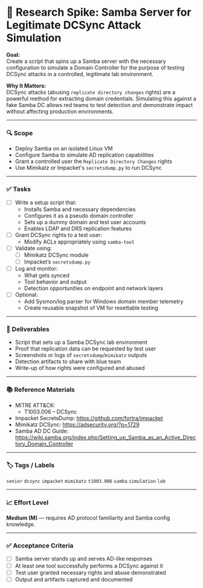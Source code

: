# 🧪 Research Spike: Samba Server for Legitimate DCSync Attack Simulation

**Goal:**  
Create a script that spins up a Samba server with the necessary configuration to simulate a Domain Controller for the purpose of testing DCSync attacks in a controlled, legitimate lab environment.

**Why It Matters:**  
DCSync attacks (abusing `replicate directory changes` rights) are a powerful method for extracting domain credentials. Simulating this against a fake Samba DC allows red teams to test detection and demonstrate impact without affecting production environments.

---

### 🔍 Scope
- Deploy Samba on an isolated Linux VM
- Configure Samba to simulate AD replication capabilities
- Grant a controlled user the `Replicate Directory Changes` rights
- Use Mimikatz or Impacket's `secretsdump.py` to run DCSync

---

### ✅ Tasks
- [ ] Write a setup script that:
  - Installs Samba and necessary dependencies
  - Configures it as a pseudo domain controller
  - Sets up a dummy domain and test user accounts
  - Enables LDAP and DRS replication features
- [ ] Grant DCSync rights to a test user:
  - Modify ACLs appropriately using `samba-tool`
- [ ] Validate using:
  - [ ] Mimikatz DCSync module
  - [ ] Impacket’s `secretsdump.py`
- [ ] Log and monitor:
  - What gets synced
  - Tool behavior and output
  - Detection opportunities on endpoint and network layers
- [ ] Optional:
  - Add Sysmon/log parser for Windows domain member telemetry
  - Create reusable snapshot of VM for resettable testing

---

### 🎯 Deliverables
- Script that sets up a Samba DCSync lab environment
- Proof that replication data can be requested by test user
- Screenshots or logs of `secretsdump`/`mimikatz` outputs
- Detection artifacts to share with blue team
- Write-up of how rights were configured and abused

---

### 📚 Reference Materials
- MITRE ATT&CK:
  - T1003.006 – DCSync
- Impacket SecretsDump: https://github.com/fortra/impacket
- Mimikatz DCSync: https://adsecurity.org/?p=1729
- Samba AD DC Guide: https://wiki.samba.org/index.php/Setting_up_Samba_as_an_Active_Directory_Domain_Controller

---

### 🏷️ Tags / Labels
`senior` `dcsync` `impacket` `mimikatz` `t1003.006` `samba` `simulation` `lab`

---

### 📈 Effort Level
**Medium (M)** — requires AD protocol familiarity and Samba config knowledge.

---

### ✅ Acceptance Criteria
- [ ] Samba server stands up and serves AD-like responses
- [ ] At least one tool successfully performs a DCSync against it
- [ ] Test user granted necessary rights and abuse demonstrated
- [ ] Output and artifacts captured and documented
